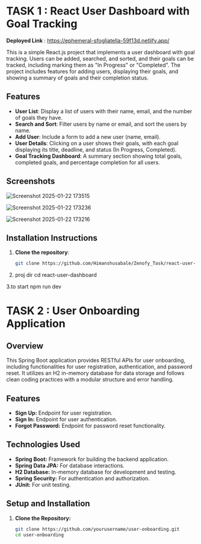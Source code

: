 # TASK 1    :   React User Dashboard with Goal Tracking

**Deployed Link**   :   https://ephemeral-sfogliatella-59f13d.netlify.app/

This is a simple React.js project that implements a user dashboard with goal tracking. Users can be added, searched, and sorted, and their goals can be tracked, including marking them as "In Progress" or "Completed". The project includes features for adding users, displaying their goals, and showing a summary of goals and their completion status.

## Features
- **User List**: Display a list of users with their name, email, and the number of goals they have.
- **Search and Sort**: Filter users by name or email, and sort the users by name.
- **Add User**: Include a form to add a new user (name, email).
- **User Details**: Clicking on a user shows their goals, with each goal displaying its title, deadline, and status (In Progress, Completed).
- **Goal Tracking Dashboard**: A summary section showing total goals, completed goals, and percentage completion for all users.

## Screenshots
![Screenshot 2025-01-22 173515](https://github.com/user-attachments/assets/80139905-4a74-4821-b2a9-a93613e46d7b)

![Screenshot 2025-01-22 173236](https://github.com/user-attachments/assets/2d7ca968-9dfe-41d6-bce7-512edd987a22)

![Screenshot 2025-01-22 173216](https://github.com/user-attachments/assets/937b0d5f-123e-43ad-b583-9b2b42378a08)

## Installation Instructions

1. **Clone the repository**:
   ```bash
   git clone https://github.com/Himanshusabale/Zenofy_Task/react-user-dashboard.git
2. proj dir
   cd react-user-dashboard

3.to start
   npm run dev


# TASK 2  :    User Onboarding Application

## Overview

This Spring Boot application provides RESTful APIs for user onboarding, including functionalities for user registration, authentication, and password reset. It utilizes an H2 in-memory database for data storage and follows clean coding practices with a modular structure and error handling.

## Features

- **Sign Up:** Endpoint for user registration.
- **Sign In:** Endpoint for user authentication.
- **Forgot Password:** Endpoint for password reset functionality.

## Technologies Used

- **Spring Boot:** Framework for building the backend application.
- **Spring Data JPA:** For database interactions.
- **H2 Database:** In-memory database for development and testing.
- **Spring Security:** For authentication and authorization.
- **JUnit:** For unit testing.

## Setup and Installation

1. **Clone the Repository:**

   ```bash
   git clone https://github.com/yourusername/user-onboarding.git
   cd user-onboarding
 
